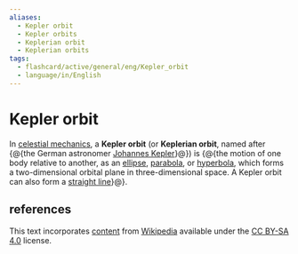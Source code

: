 ```yaml
---
aliases:
  - Kepler orbit
  - Kepler orbits
  - Keplerian orbit
  - Keplerian orbits
tags:
  - flashcard/active/general/eng/Kepler_orbit
  - language/in/English
---
```


# Kepler orbit

In [celestial mechanics](celestial%20mechanics.md), a __Kepler orbit__ (or __Keplerian orbit__, named after {@{the German astronomer [Johannes Kepler](Johannes%20Kepler.md)}@}) is {@{the motion of one body relative to another, as an [ellipse](ellipse.md), [parabola](parabola.md), or [hyperbola](hyperbola.md), which forms a two-dimensional orbital plane in three-dimensional space. A Kepler orbit can also form a [straight line](line%20(geometry).md)}@}. <!--SR:!2027-04-07,756,330!2025-10-12,320,290-->

## references

This text incorporates [content](https://en.wikipedia.org/wiki/Kepler_orbit) from [Wikipedia](Wikipedia.md) available under the [CC BY-SA 4.0](https://creativecommons.org/licenses/by-sa/4.0/) license.
